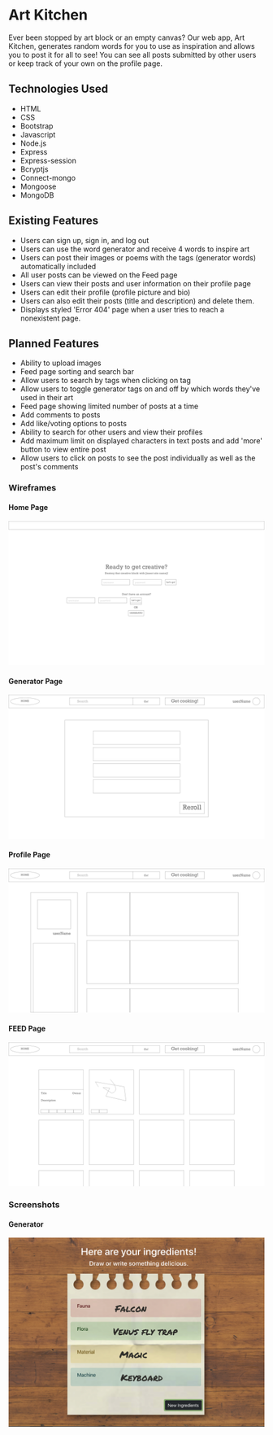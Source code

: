 # Art Kitchen
Ever been stopped by art block or an empty canvas? Our web app, Art Kitchen, generates random words for you to use as inspiration and allows you to post it for all to see! You can see all posts submitted by other users or keep track of your own on the profile page. 

## Technologies Used
* HTML
* CSS
* Bootstrap
* Javascript
* Node.js
* Express
* Express-session
* Bcryptjs
* Connect-mongo
* Mongoose
* MongoDB

## Existing Features
* Users can sign up, sign in, and log out
* Users can use the word generator and receive 4 words to inspire art
* Users can post their images or poems with the tags (generator words) automatically included
* All user posts can be viewed on the Feed page
* Users can view their posts and user information on their profile page
* Users can edit their profile (profile picture and bio)
* Users can also edit their posts (title and description) and delete them.
* Displays styled 'Error 404' page when a user tries to reach a nonexistent page.

## Planned Features
* Ability to upload images
* Feed page sorting and search bar
* Allow users to search by tags when clicking on tag
* Allow users to toggle generator tags on and off by which words they've used in their art
* Feed page showing limited number of posts at a time
* Add comments to posts
* Add like/voting options to posts
* Ability to search for other users and view their profiles
* Add maximum limit on displayed characters in text posts and add 'more' button to view entire post
* Allow users to click on posts to see the post individually as well as the post's comments

### Wireframes

#### Home Page
<img src="./public/images/wireframes/HOME.png"> 

#### Generator Page
<img src="./public/images/wireframes/GENERATOR.png"> 

#### Profile Page
<img src="./public/images/wireframes/PROFILE.png"> 

#### FEED Page
<img src="./public/images/wireframes/FEED.png"> 

### Screenshots

#### Generator
<img src="./public/images/screenshots/ingredients-page.png"> 